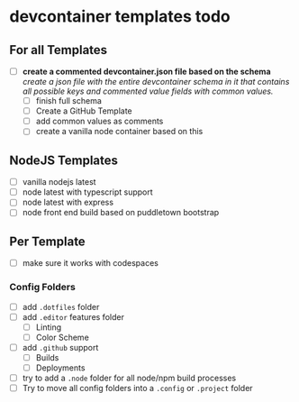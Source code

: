 # devcontainer templates todo

## For all Templates

- [ ] **create a commented devcontainer.json file based on the schema**   
      _create a json file with the entire devcontainer schema in it that contains all possible keys and commented value fields with common values._    
  - [ ] finish full schema
  - [ ] Create a GitHub Template
  - [ ] add common values as comments
  - [ ] create a vanilla node container based on this

## NodeJS Templates

- [ ] vanilla nodejs latest
- [ ] node latest with typescript support
- [ ] node latest with express
- [ ] node front end build based on puddletown bootstrap

## Per Template

- [ ] make sure it works with codespaces

### Config Folders

- [ ] add `.dotfiles` folder
- [ ] add `.editor` features folder
  - [ ] Linting
  - [ ] Color Scheme
- [ ] add `.github` support
  - [ ] Builds
  - [ ] Deployments
- [ ] try to add a `.node` folder for all node/npm build processes
- [ ] Try to move all config folders into a `.config` or `.project` folder
